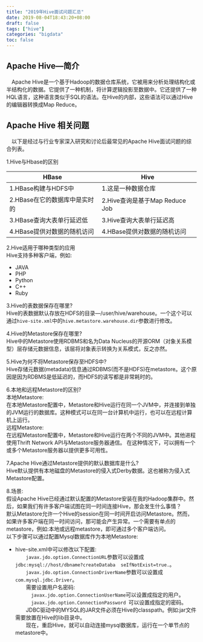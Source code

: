 ```yaml
---
title: "2019年Hive面试问题汇总"
date: 2019-08-04T18:43:20+08:00
draft: false
tags: ["hive"]
categories: "bigdata"
toc: false
---
```

## Apache Hive—简介
&emsp;Apache Hive是一个基于Hadoop的数据仓库系统，它被用来分析处理结构化或半结构化的数据。它提供了一种机制，将计算逻辑投影至数据中。它还提供了一种HQL语言，这种语言类似于SQL的语法。在Hive的内部，这些语法可以通过Hive的编辑器转换成Map Reduce。

## Apache Hive 相关问题
&emsp;以下是经过与行业专家深入研究和讨论后最常见的Apache Hive面试问题的综合列表。


1.Hive与Hbase的区别  

|HBase|Hive|
|----|----|
|1.HBase构建与HDFS中|1.这是一种数据仓库|
|2.HBase在它的数据库中是实时的|2.Hive查询是基于Map Reduce Job|
|3.HBase查询大表单行延迟低|3.Hive查询大表单行延迟高|
|4.HBase提供对数据的随机访问|4.HBase提供对数据的随机访问|

2.Hive适用于哪种类型的应用  
Hive支持多种客户端，例如:

- JAVA
- PHP
- Python
- C++
- Ruby

3.Hive的表数据保存在哪里?  
Hive的表数据默认存放在HDFS的目录—/user/hive/warehouse。一个这个可以通过`hive-site.xml`中的`hive.metastore.warehouse.dir`参数进行修改。

4.Hive的Metastore保存在哪里?  
Hive中的Metastore使用RDBMS和名为Data Nucleus的开源ORM（对象关系模型）层存储元数据信息，该层将对象表示转换为关系模式，反之亦然。

5.Hive为何不将Metastore保存至HDFS中?  
Hive存储元数据(metadata)信息通过RDBMS(而不是HDFS)在metastore。这个原因是因为RDBMS是低延迟的，而HDFS的读写都是非常耗时的。

6.本地和远程Metastore的区别?  
本地Metastore:  
在本地Metastore配置中，Metastore和Hive运行在同一个JVM中，并连接到单独的JVM运行的数据库。这种模式可以在同一台计算机中运行，也可以在远程计算机上运行。  
远程Metastore:  
在远程Metastore配置中，Metastore和Hive运行在两个不同的JVM中。其他进程使用Thrift Network API与Metastore服务器通信。 在这种情况下，可以拥有一个或多个Metastore服务器以提供更多可用性。  

7.Apache Hive通过Metastore提供的默认数据库是什么?  
Hive默认提供有本地磁盘的Metastore的侵入式Derby数据。这也被称为侵入式Metastore配置。  

8.场景:  
假设Apache Hive已经通过默认配置的Metastore安装在我的Hadoop集群中。然后，如果我们有许多客户端试图在同一时间连接Hive，那会发生什么事情？  
默认Metastore允许一个Hive的session在同一时间开启访问Metastore。然而，如果许多客户端在同一时间访问，那可能会产生异常。一个需要有单点的metastore，例如:本地或远程metastore，即可通过多个客户端访问。  
以下步骤可以通过配置Mysql数据库作为本地Metastore:  

- hive-site.xml中可以修改以下配置:  
&emsp;&emsp;`javax.jdo.option.ConnectionURL`参数可以设置成`jdbc:mysql://host/dbname?createDataba  seIfNotExist=true.`。  
&emsp;&emsp;`javax.jdo.option.ConnectionDriverName`参数可以设置成`com.mysql.jdbc.Driver`。  
&emsp;&emsp;需要设置用户名密码:  
&emsp;&emsp;&emsp;`javax.jdo.option.ConnectionUserName`可以设置成指定的用户。  
&emsp;&emsp;&emsp;`javax.jdo.option.ConnectionPassword `可以设置成指定的密码。  
&emsp;&emsp;JDBC驱动中的MYSQL的JAR文件必须在Hive的classpath。例如:jar文件需要放置在Hive的lib目录中。  
&emsp;&emsp;现在，重启Hive，就可以自动连接mysql数据库，运行在一个单节点的metastore中。  